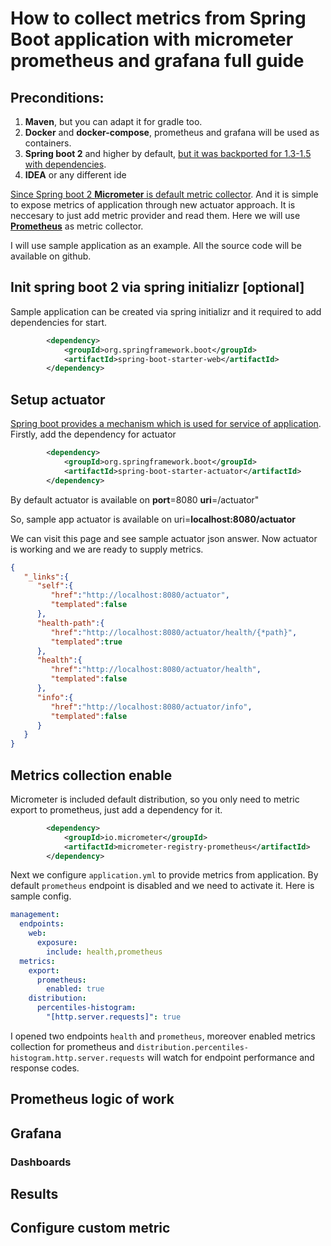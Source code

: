 # How to collect metrics from Spring Boot application with micrometer prometheus and grafana full guide

## Preconditions:
1. __Maven__, but you can adapt it for gradle too.
2. __Docker__ and __docker-compose__, prometheus and grafana will be used as containers.
3. __Spring boot 2__ and higher by default, [but it was backported for 1.3-1.5 with dependencies](https://spring.io/blog/2018/03/16/micrometer-spring-boot-2-s-new-application-metrics-collector#what-is-it).
4. __IDEA__ or any different ide

[Since Spring boot 2 __Micrometer__ is default metric collector](https://spring.io/blog/2018/03/16/micrometer-spring-boot-2-s-new-application-metrics-collector). 
And it is simple to expose metrics of application through new actuator approach. It is neccesary to just add metric provider and read them. Here we will use [__Prometheus__](https://prometheus.io/) as metric collector. 

I will use sample application as an example. All the source code will be available on github.

## Init spring boot 2 via spring initializr [optional]
Sample application can be created via spring initializr and it required to add dependencies for start.
```xml
        <dependency>
            <groupId>org.springframework.boot</groupId>
            <artifactId>spring-boot-starter-web</artifactId>
        </dependency>
```

## Setup actuator
[Spring boot provides a mechanism which is used for service of application](https://docs.spring.io/spring-boot/docs/current/reference/html/production-ready-features.html).
Firstly, add the dependency for actuator
```xml
        <dependency>
            <groupId>org.springframework.boot</groupId>
            <artifactId>spring-boot-starter-actuator</artifactId>
        </dependency>
```
By default actuator is available on __port__=8080 __uri__=/actuator"

So, sample app actuator is available on uri=__localhost:8080/actuator__

We can visit this page and see sample actuator json answer. Now actuator is working and we are ready to supply metrics.
```json
{
   "_links":{
      "self":{
         "href":"http://localhost:8080/actuator",
         "templated":false
      },
      "health-path":{
         "href":"http://localhost:8080/actuator/health/{*path}",
         "templated":true
      },
      "health":{
         "href":"http://localhost:8080/actuator/health",
         "templated":false
      },
      "info":{
         "href":"http://localhost:8080/actuator/info",
         "templated":false
      }
   }
}
```

## Metrics collection enable
Micrometer is included default distribution, so you only need to metric export to prometheus, just add a dependency for it.
```xml
        <dependency>
            <groupId>io.micrometer</groupId>
            <artifactId>micrometer-registry-prometheus</artifactId>
        </dependency>
```
Next we configure `application.yml` to provide metrics from application.
By default `prometheus` endpoint is disabled and we need to activate it.
Here is sample config.
```yml
management:
  endpoints:
    web:
      exposure:
        include: health,prometheus
  metrics:
    export:
      prometheus:
        enabled: true
    distribution:
      percentiles-histogram:
        "[http.server.requests]": true
```
I opened two endpoints `health` and `prometheus`, moreover enabled metrics collection for prometheus and `distribution.percentiles-histogram.http.server.requests` will watch for endpoint performance and response codes.

## Prometheus logic of work

## Grafana
### Dashboards

## Results


## Configure custom metric

